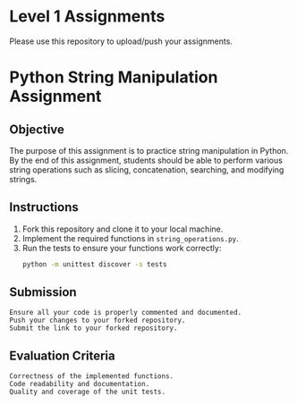# Level 1 Assignments

Please use this repository to upload/push your assignments.

# Python String Manipulation Assignment


## Objective
The purpose of this assignment is to practice string manipulation in Python. By the end of this assignment, students should be able to perform various string operations such as slicing, concatenation, searching, and modifying strings.

## Instructions
1. Fork this repository and clone it to your local machine.
2. Implement the required functions in `string_operations.py`.
3. Run the tests to ensure your functions work correctly:
   ```bash
   python -m unittest discover -s tests

## Submission

    Ensure all your code is properly commented and documented.
    Push your changes to your forked repository.
    Submit the link to your forked repository.

## Evaluation Criteria

    Correctness of the implemented functions.
    Code readability and documentation.
    Quality and coverage of the unit tests.
